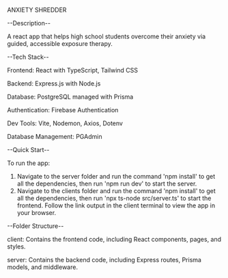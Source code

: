 ANXIETY SHREDDER

--Description--

A react app that helps high school students overcome their anxiety via guided, accessible exposure therapy.

--Tech Stack--

Frontend: React with TypeScript, Tailwind CSS

Backend: Express.js with Node.js

Database: PostgreSQL managed with Prisma

Authentication: Firebase Authentication

Dev Tools: Vite, Nodemon, Axios, Dotenv

Database Management: PGAdmin

--Quick Start--

To run the app:
1. Navigate to the server folder and run the command 'npm install' to get all the dependencies, then run 'npm run dev' to start the server.
2. Navigate to the clients folder and run the command 'npm install' to get all the dependencies, then run 'npx ts-node src/server.ts' to start the frontend.
Follow the link output in the client terminal to view the app in your browser.

--Folder Structure--

client: Contains the frontend code, including React components, pages, and styles.

server: Contains the backend code, including Express routes, Prisma models, and middleware.
